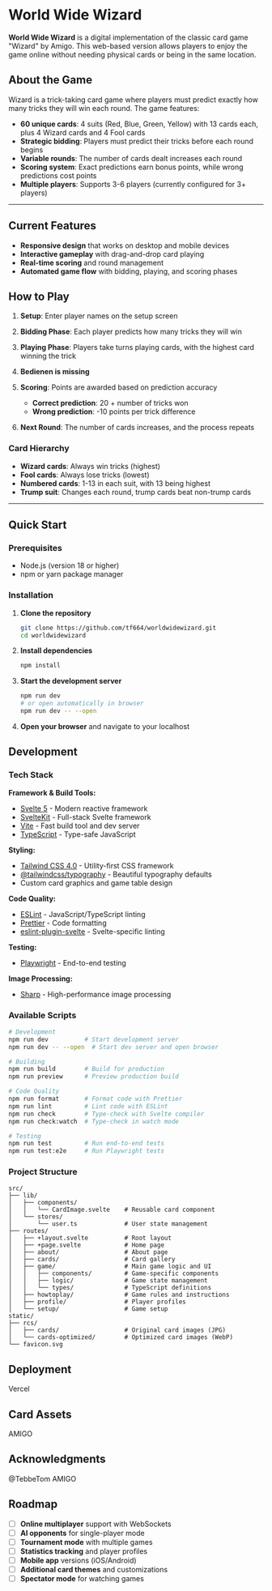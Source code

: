 # World Wide Wizard

**World Wide Wizard** is a digital implementation of the classic card game "Wizard" by Amigo. This web-based version allows players to enjoy the game online without needing physical cards or being in the same location.

## About the Game

Wizard is a trick-taking card game where players must predict exactly how many tricks they will win each round. The game features:

- **60 unique cards**: 4 suits (Red, Blue, Green, Yellow) with 13 cards each, plus 4 Wizard cards and 4 Fool cards
- **Strategic bidding**: Players must predict their tricks before each round begins  
- **Variable rounds**: The number of cards dealt increases each round
- **Scoring system**: Exact predictions earn bonus points, while wrong predictions cost points
- **Multiple players**: Supports 3-6 players (currently configured for 3+ players)

---

## Current Features

- **Responsive design** that works on desktop and mobile devices
- **Interactive gameplay** with drag-and-drop card playing
- **Real-time scoring** and round management
- **Automated game flow** with bidding, playing, and scoring phases

## How to Play

1. **Setup**: Enter player names on the setup screen
2. **Bidding Phase**: Each player predicts how many tricks they will win
3. **Playing Phase**: Players take turns playing cards, with the highest card winning the trick

4. **Bedienen is missing**

5. **Scoring**: Points are awarded based on prediction accuracy
   - **Correct prediction**: 20 + number of tricks won
   - **Wrong prediction**: -10 points per trick difference
6. **Next Round**: The number of cards increases, and the process repeats

### Card Hierarchy
- **Wizard cards**: Always win tricks (highest)
- **Fool cards**: Always lose tricks (lowest)  
- **Numbered cards**: 1-13 in each suit, with 13 being highest
- **Trump suit**: Changes each round, trump cards beat non-trump cards

---

## Quick Start

### Prerequisites

- Node.js (version 18 or higher)
- npm or yarn package manager

### Installation

1. **Clone the repository**
   ```bash
   git clone https://github.com/tf664/worldwidewizard.git
   cd worldwidewizard
   ```

2. **Install dependencies**
   ```bash
   npm install
   ```

3. **Start the development server**
   ```bash
   npm run dev
   # or open automatically in browser
   npm run dev -- --open
   ```

4. **Open your browser** and navigate to your localhost


## Development

### Tech Stack

**Framework & Build Tools:**
- [Svelte 5](https://svelte.dev/) - Modern reactive framework
- [SvelteKit](https://kit.svelte.dev/) - Full-stack Svelte framework  
- [Vite](https://vitejs.dev/) - Fast build tool and dev server
- [TypeScript](https://www.typescriptlang.org/) - Type-safe JavaScript

**Styling:**
- [Tailwind CSS 4.0](https://tailwindcss.com/) - Utility-first CSS framework
- [@tailwindcss/typography](https://tailwindcss.com/docs/typography-plugin) - Beautiful typography defaults
- Custom card graphics and game table design

**Code Quality:**
- [ESLint](https://eslint.org/) - JavaScript/TypeScript linting
- [Prettier](https://prettier.io/) - Code formatting
- [eslint-plugin-svelte](https://svelte.dev/docs/eslint) - Svelte-specific linting

**Testing:**
- [Playwright](https://playwright.dev/) - End-to-end testing

**Image Processing:**
- [Sharp](https://sharp.pixelplumbing.com/) - High-performance image processing

### Available Scripts

```bash
# Development
npm run dev          # Start development server
npm run dev -- --open  # Start dev server and open browser

# Building
npm run build        # Build for production
npm run preview      # Preview production build

# Code Quality  
npm run format       # Format code with Prettier
npm run lint         # Lint code with ESLint
npm run check        # Type-check with Svelte compiler
npm run check:watch  # Type-check in watch mode

# Testing
npm run test         # Run end-to-end tests
npm run test:e2e     # Run Playwright tests
```

### Project Structure

```
src/
├── lib/
│   ├── components/
│   │   └── CardImage.svelte    # Reusable card component
│   └── stores/
│       └── user.ts             # User state management
├── routes/
│   ├── +layout.svelte          # Root layout
│   ├── +page.svelte            # Home page
│   ├── about/                  # About page
│   ├── cards/                  # Card gallery
│   ├── game/                   # Main game logic and UI
│   │   ├── components/         # Game-specific components
│   │   ├── logic/              # Game state management
│   │   └── types/              # TypeScript definitions
│   ├── howtoplay/              # Game rules and instructions
│   ├── profile/                # Player profiles
│   └── setup/                  # Game setup
static/
├── rcs/
│   ├── cards/                  # Original card images (JPG)
│   └── cards-optimized/        # Optimized card images (WebP)
└── favicon.svg
```

## Deployment

Vercel


## Card Assets

AMIGO 


## Acknowledgments

@TebbeTom
AMIGO

## Roadmap

- [ ] **Online multiplayer** support with WebSockets
- [ ] **AI opponents** for single-player mode  
- [ ] **Tournament mode** with multiple games
- [ ] **Statistics tracking** and player profiles
- [ ] **Mobile app** versions (iOS/Android)
- [ ] **Additional card themes** and customizations
- [ ] **Spectator mode** for watching games
